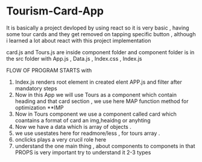 # Tourism-Card-App
It is basically a project devloped by using react so it is very basic , having some tour cards and they get removed on tapping specific button , although i learned a lot about react with this project implementation 


card.js and Tours.js are inside component folder and component folder is in the  src folder with App.js , Data.js , Index.css , Index.js

FLOW OF PROGRAM STARTS with 
1) Index.js renders root element in created elent APP.js and filter after mandatory steps
2) Now in this App we will use Tours as a component which contain heading and that card section , we use here MAP function method for optimization **IMP
3) Now in Tours component we use a component called card which coantains a format of card an img,heaidng or anyhting
4) Now we have a data which is array of objects .
5) we use usestates here for readmore/less , for tours array .
6) onclicks plays a very crucil role here
7) understand the one main thing , about components to componets in that PROPS is very important try to understand it 2-3 types 

